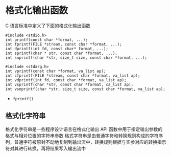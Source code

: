 # 格式化输出函数
C 语言标准中定义了下面的格式化输出函数
```
#include <stdio.h>
int printf(const char *format, ...);
int fprintf(FILE *stream, const char *format, ...);
int dprintf(int fd, const char* format, ...);
int sprintf(char * str, const char *format, ...);
int snprintf(char *str, size_t size, const char *format, ...);

#include <stdarg.h>
int vprintf(const char *format, va_list ap);
int cfprintf(FILE *stream, const char *format, va_list ap);
int vdprintf(int fd, const char *format, va_list ap);
int vsprintf(char *str, const char *format, ca_list ap);
int vsnprintf(char *str, size_t size, const char *format, va_list ap);
```
- `fprintf()`
## 格式化字符串
格式化字符串是一些程序设计语言在格式化输出 API 函数中用于指定输出参数的格式与相对位置的字符串参数
格式字符串是由普通字符和转换规则构成的字符序列，普通字符被原封不动地复制到输出流中，转换规则根据与实参对应的转换指示符对其进行转换，再将结果写入输出流中
